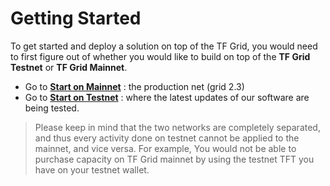# Getting Started

To get started and deploy a solution on top of the TF Grid, you would need to first figure out of whether you would like to build on top of the __TF Grid Testnet__ or __TF Grid Mainnet__. 

- Go to [__Start on Mainnet__](mainnet_getting_started.md) : the production net (grid 2.3)
- Go to [__Start on Testnet__](testnet_getting_started.md) : where the latest updates of our software are being tested.

> Please keep in mind that the two networks are completely separated, and thus every activity done on testnet cannot be applied to the mainnet, and vice versa. For example, You would not be able to purchase capacity on TF Grid mainnet by using the testnet TFT you have on your testnet wallet.
